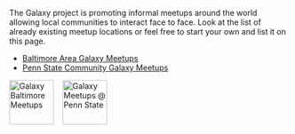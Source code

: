 The Galaxy project is promoting informal meetups around the world allowing local communities to interact face to face. Look at the list of already existing meetup locations or feel free to start your own and list it on this page.

* [Baltimore Area Galaxy Meetups](/Events/Meetups/Baltimore)
* [Penn State Community Galaxy Meetups](/Events/Meetups/PSU)

<div class='center'>
<a href='/Events/Meetups/Baltimore.md'><img src='/Events/Meetups/Baltimore/GalaxyBaltimoreMeetupLogo400.png' alt='Galaxy Baltimore Meetups' height="80" /></a> &nbsp;&nbsp;
<a href='/Events/Meetups/PSU.md'><img src='/Events/Meetups/PSU/PSUMeetupLogo600.png' alt='Galaxy Meetups @ Penn State' height="80" /></a>
</div>
